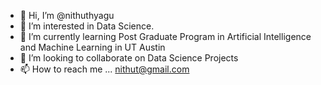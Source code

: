 - 👋 Hi, I’m @nithuthyagu
- 👀 I’m interested in Data Science.
- 🌱 I’m currently learning Post Graduate Program in Artificial Intelligence and Machine Learning in UT Austin
- 💞️ I’m looking to collaborate on Data Science Projects
- 📫 How to reach me ... nithut@gmail.com

<!---
nithuthyagu/nithuthyagu is a ✨ special ✨ repository because its `README.md` (this file) appears on your GitHub profile.
You can click the Preview link to take a look at your changes.
--->
